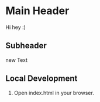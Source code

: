 # Main Header

Hi hey :)

## Subheader

new Text


## Local Development

1. Open index.html in your browser.